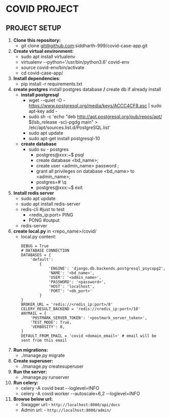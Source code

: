 # COVID PROJECT

## **PROJECT SETUP**
1. **Clone this repository:**
      * git clone git@github.com:siddharth-999/covid-case-app.git
2. **Create virtual environment:**
      * sudo apt install virtualenv
      * virtualenv --python='/usr/bin/python3.6' covid-env
      * source covid-env/bin/activate
      * cd covid-case-app/
3.  **Install dependencies**:
      * pip install -r requirements.txt
4.  **create postgres** install postgres database **/** create db if already install
      *  **install postgresql**
            * wget --quiet -O - https://www.postgresql.org/media/keys/ACCC4CF8.asc | sudo apt-key add -
            * sudo sh -c 'echo "deb http://apt.postgresql.org/pub/repos/apt/ $(lsb_release -sc)-pgdg main" > /etc/apt/sources.list.d/PostgreSQL.list'
            * sudo apt update
            * sudo apt-get install postgresql-10
      * **create database**
           *  sudo su - postgres
                * postgres@xxx:~$ psql
                * create database <bd_name>;
                * create user <admin_name> password <password>;
                * grant all privileges on database <bd_name> to <admin_name>;
                * postgres=# \q
                * postgres@xxx:~$ exit
5.  **Install redis server**
     * sudo apt update
     * sudo apt install redis-server
     * redis-cli #just to test
         * <redis_ip:port> PING
         * PONG #output
     * redis-server
6.  **create local.py** in <repo_name>/covid/
    * local.py content:
        ```
        DEBUG = True
        # DATABASE CONNECTION
        DATABASES = {
            'default':
                {
                    'ENGINE': 'django.db.backends.postgresql_psycopg2',
                    'NAME': '<bd_name>',
                    'USER': '<admin_name>',
                    'PASSWORD': '<password>',
                    'HOST': 'localhost',
                    'PORT': '<db_port>'
                }
        }
        BROKER_URL = 'redis://<redis_ip:port>/8'
        CELERY_RESULT_BACKEND = 'redis://<redis_ip:port>/10'
        ANYMAIL = {
            'POSTMARK_SERVER_TOKEN': '<postmark_server_token>',
            'TEST_MODE': True,
            'VERBOSITY': 0,
        }
        DEFAULT_FROM_EMAIL = 'covid <domain_email>' # email will be sent from this email
        ```
7.  **Run migrations:**
      * ./manage.py migrate
8.  **Create superuser:**
      * ./manage.py createsuperuser
9.  **Run the server:**
      * ./manage.py runserver
10. **Run celery:**
      * celery -A covid beat  --loglevel=INFO
      * celery -A covid worker --autoscale=6,2 --loglevel=INFO
11.  **Browse below url:**
      * Swagger url:- `http://localhost:8000/api/docs`
      * Admin url: - `http://localhost:8000/admin/`

